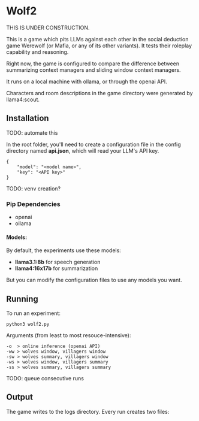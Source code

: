 # Wolf2

THIS IS UNDER CONSTRUCTION.

This is a game which pits LLMs against each other in the social deduction game Werewolf (or Mafia, or any of its other variants). It tests their roleplay capability and reasoning.

Right now, the game is configured to compare the difference between summarizing context managers and sliding window context managers.

It runs on a local machine with ollama, or through the openai API.

Characters and room descriptions in the game directory were generated by llama4:scout.

## Installation

TODO: automate this

In the root folder, you'll need to create a configuration file in the config directory named **api.json**, which will read your LLM's API key.

```
{
    "model": "<model name>",
    "key": "<API key>"
}
```

TODO: venv creation?

### Pip Dependencies
- openai
- ollama

#### Models:
By default, the experiments use these models:

- **llama3.1:8b** for speech generation
- **llama4:16x17b** for summarization

But you can modify the configuration files to use any models you want.

## Running

To run an experiment:

```
python3 wolf2.py
```

Arguments (from least to most resouce-intensive):

```
-o  > online inference (openai API)
-ww > wolves window, villagers window
-sw > wolves summary, villagers window
-ws > wolves window, villagers summary
-ss > wolves summary, villagers summary

```

TODO: queue consecutive runs

## Output

The game writes to the logs directory. Every run creates two files:



